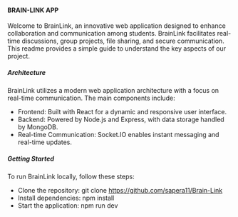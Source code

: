 #### BRAIN-LINK APP
Welcome to BrainLink, an innovative web application designed to enhance collaboration and communication among students. BrainLink facilitates real-time discussions, group projects, file sharing, and secure communication. This readme provides a simple guide to understand the key aspects of our project.

##### Architecture
BrainLink utilizes a modern web application architecture with a focus on real-time communication. The main components include:

- Frontend: Built with React for a dynamic and responsive user interface.
- Backend: Powered by Node.js and Express, with data storage handled by MongoDB.
- Real-time Communication: Socket.IO enables instant messaging and real-time updates.

##### Getting Started
To run BrainLink locally, follow these steps:
- Clone the repository: git clone https://github.com/sapera11/Brain-Link
- Install dependencies: npm install
- Start the application: npm run dev
